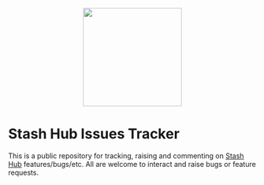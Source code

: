 <p align="center">
  <img width="200" height="200" src="https://i0.wp.com/stashhubapp.com/wp-content/uploads/2022/09/Stash-Hub-social-media1.png?resize=200,200">
</p>

# Stash Hub Issues Tracker
This is a public repository for tracking, raising and commenting on [Stash Hub](https://stashhubapp.com) features/bugs/etc. All are welcome to interact and raise bugs or feature requests.
